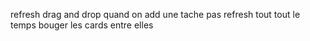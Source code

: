 refresh drag and drop quand on add une tache
pas refresh tout tout le temps
bouger les cards entre elles
